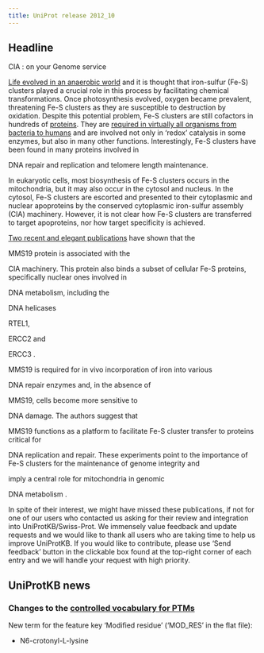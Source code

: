 ```yaml
---
title: UniProt release 2012_10
---
```


## Headline

CIA : on your Genome service

[Life evolved in an anaerobic world](http://www.ncbi.nlm.nih.gov/pubmed/18173371) and it is thought that iron-sulfur (Fe-S) clusters played a crucial role in this process by facilitating chemical transformations. Once photosynthesis evolved, oxygen became prevalent, threatening Fe-S clusters as they are susceptible to destruction by oxidation. Despite this potential problem, Fe-S clusters are still cofactors in hundreds of [proteins](http://www.uniprot.org/uniprot/?query=reviewed:yes+AND+keyword:KW-0411). They are [required in virtually all organisms from bacteria to humans](http://www.ncbi.nlm.nih.gov/pubmed/22798587) and are involved not only in ‘redox’ catalysis in some enzymes, but also in many other functions. Interestingly, Fe-S clusters have been found in many proteins involved in

DNA repair and replication and telomere length maintenance.

In eukaryotic cells, most biosynthesis of Fe-S clusters occurs in the mitochondria, but it may also occur in the cytosol and nucleus. In the cytosol, Fe-S clusters are escorted and presented to their cytoplasmic and nuclear apoproteins by the conserved cytoplasmic iron-sulfur assembly (CIA) machinery. However, it is not clear how Fe-S clusters are transferred to target apoproteins, nor how target specificity is achieved.

[Two recent and elegant publications](http://www.ncbi.nlm.nih.gov/pubmed/22678361,22678362) have shown that the

MMS19 protein is associated with the

CIA machinery. This protein also binds a subset of cellular Fe-S proteins, specifically nuclear ones involved in

DNA metabolism, including the

DNA helicases

RTEL1,

ERCC2 and

ERCC3 .

MMS19 is required for in vivo incorporation of iron into various

DNA repair enzymes and, in the absence of

MMS19, cells become more sensitive to

DNA damage. The authors suggest that

MMS19 functions as a platform to facilitate Fe-S cluster transfer to proteins critical for

DNA replication and repair. These experiments point to the importance of Fe-S clusters for the maintenance of genome integrity and

imply a central role for mitochondria in genomic

DNA metabolism .

In spite of their interest, we might have missed these publications, if not for one of our users who contacted us asking for their review and integration into UniProtKB/Swiss-Prot. We immensely value feedback and update requests and we would like to thank all users who are taking time to help us improve UniProtKB. If you would like to contribute, please use ‘Send feedback’ button in the clickable box found at the top-right corner of each entry and we will handle your request with high priority.

## UniProtKB news

### Changes to the [controlled vocabulary for PTMs](http://www.uniprot.org/docs/ptmlist)

New term for the feature key ‘Modified residue’ (‘MOD\_RES’ in the flat file):

-   N6-crotonyl-L-lysine
